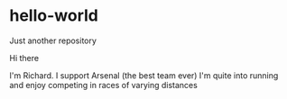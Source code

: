# hello-world
Just another repository

Hi there

I'm Richard. I support Arsenal (the best team ever)
I'm quite into running and enjoy competing in races of varying distances
